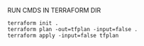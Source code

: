 RUN CMDS IN TERRAFORM DIR

```
terraform init .
terraform plan -out=tfplan -input=false .
terraform apply -input=false tfplan
```